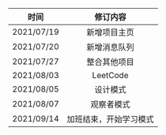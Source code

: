 |时间|修订内容|
|------|:------:|
|2021/07/19|新增项目主页|
|2021/07/20|新增消息队列|
|2021/07/27|整合其他项目|
|2021/08/03|LeetCode|
|2021/08/05|设计模式|
|2021/08/07|观察者模式|
|2021/09/14|加班结束，开始学习模式|